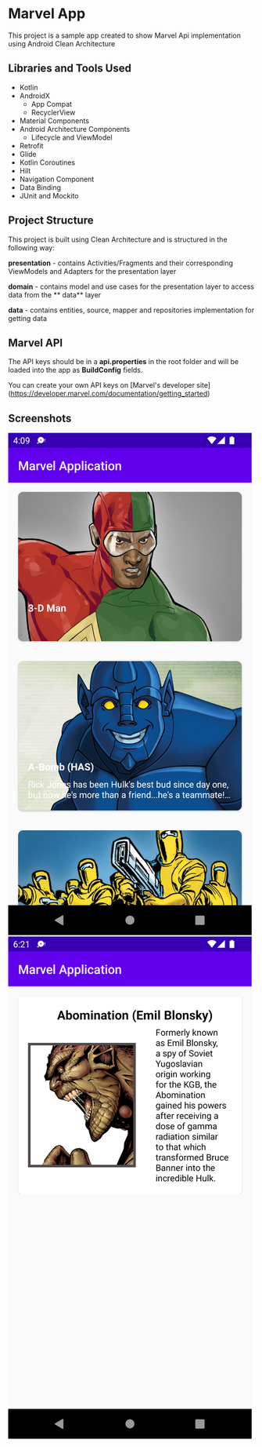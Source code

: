 # Marvel App

This project is a sample app created to show Marvel Api implementation using Android Clean
Architecture

## Libraries and Tools Used

- Kotlin
- AndroidX
    - App Compat
    - RecyclerView
- Material Components
- Android Architecture Components
    - Lifecycle and ViewModel
- Retrofit
- Glide
- Kotlin Coroutines
- Hilt
- Navigation Component
- Data Binding
- JUnit and Mockito

## Project Structure

This project is built using Clean Architecture and is structured in the following way:

**presentation** - contains Activities/Fragments and their corresponding ViewModels and Adapters for
the presentation layer

**domain** - contains model and use cases for the presentation layer to access data from the **
data** layer

**data** - contains entities, source, mapper and repositories implementation for getting data

## Marvel API

The API keys should be in a **api.properties** in the root folder and will be loaded into the app
as **BuildConfig** fields.

You can create your own API keys
on [Marvel's developer site] (https://developer.marvel.com/documentation/getting_started)

## Screenshots

![alt tag](./Screenshot/CharacterList.png)
![alt tag](./Screenshot/CharacterDetails.png)